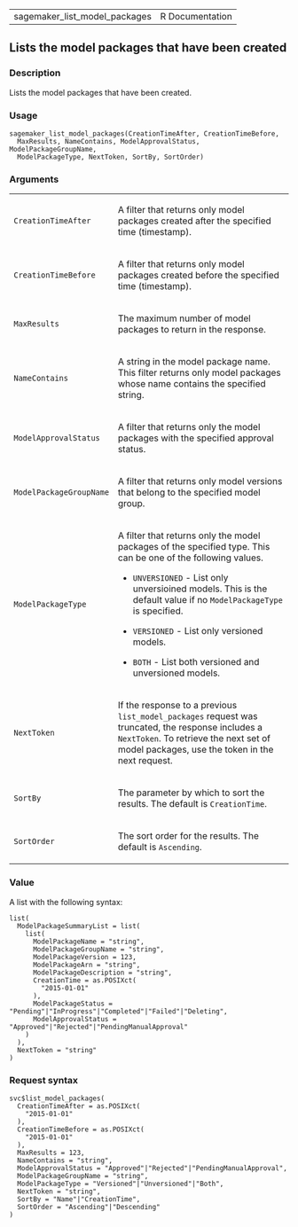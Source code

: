 <table style="width: 100%;">
<tbody>
<tr class="odd">
<td>sagemaker_list_model_packages</td>
<td style="text-align: right;">R Documentation</td>
</tr>
</tbody>
</table>

## Lists the model packages that have been created

### Description

Lists the model packages that have been created.

### Usage

    sagemaker_list_model_packages(CreationTimeAfter, CreationTimeBefore,
      MaxResults, NameContains, ModelApprovalStatus, ModelPackageGroupName,
      ModelPackageType, NextToken, SortBy, SortOrder)

### Arguments

<table>
<colgroup>
<col style="width: 35%" />
<col style="width: 65%" />
</colgroup>
<tbody>
<tr class="odd">
<td><code
id="sagemaker_list_model_packages_:_CreationTimeAfter">CreationTimeAfter</code></td>
<td><p>A filter that returns only model packages created after the
specified time (timestamp).</p></td>
</tr>
<tr class="even">
<td><code
id="sagemaker_list_model_packages_:_CreationTimeBefore">CreationTimeBefore</code></td>
<td><p>A filter that returns only model packages created before the
specified time (timestamp).</p></td>
</tr>
<tr class="odd">
<td><code
id="sagemaker_list_model_packages_:_MaxResults">MaxResults</code></td>
<td><p>The maximum number of model packages to return in the
response.</p></td>
</tr>
<tr class="even">
<td><code
id="sagemaker_list_model_packages_:_NameContains">NameContains</code></td>
<td><p>A string in the model package name. This filter returns only
model packages whose name contains the specified string.</p></td>
</tr>
<tr class="odd">
<td><code
id="sagemaker_list_model_packages_:_ModelApprovalStatus">ModelApprovalStatus</code></td>
<td><p>A filter that returns only the model packages with the specified
approval status.</p></td>
</tr>
<tr class="even">
<td><code
id="sagemaker_list_model_packages_:_ModelPackageGroupName">ModelPackageGroupName</code></td>
<td><p>A filter that returns only model versions that belong to the
specified model group.</p></td>
</tr>
<tr class="odd">
<td><code
id="sagemaker_list_model_packages_:_ModelPackageType">ModelPackageType</code></td>
<td><p>A filter that returns only the model packages of the specified
type. This can be one of the following values.</p>
<ul>
<li><p><code>UNVERSIONED</code> - List only unversioined models. This is
the default value if no <code>ModelPackageType</code> is
specified.</p></li>
<li><p><code>VERSIONED</code> - List only versioned models.</p></li>
<li><p><code>BOTH</code> - List both versioned and unversioned
models.</p></li>
</ul></td>
</tr>
<tr class="even">
<td><code
id="sagemaker_list_model_packages_:_NextToken">NextToken</code></td>
<td><p>If the response to a previous <code>list_model_packages</code>
request was truncated, the response includes a <code>NextToken</code>.
To retrieve the next set of model packages, use the token in the next
request.</p></td>
</tr>
<tr class="odd">
<td><code id="sagemaker_list_model_packages_:_SortBy">SortBy</code></td>
<td><p>The parameter by which to sort the results. The default is
<code>CreationTime</code>.</p></td>
</tr>
<tr class="even">
<td><code
id="sagemaker_list_model_packages_:_SortOrder">SortOrder</code></td>
<td><p>The sort order for the results. The default is
<code>Ascending</code>.</p></td>
</tr>
</tbody>
</table>

### Value

A list with the following syntax:

    list(
      ModelPackageSummaryList = list(
        list(
          ModelPackageName = "string",
          ModelPackageGroupName = "string",
          ModelPackageVersion = 123,
          ModelPackageArn = "string",
          ModelPackageDescription = "string",
          CreationTime = as.POSIXct(
            "2015-01-01"
          ),
          ModelPackageStatus = "Pending"|"InProgress"|"Completed"|"Failed"|"Deleting",
          ModelApprovalStatus = "Approved"|"Rejected"|"PendingManualApproval"
        )
      ),
      NextToken = "string"
    )

### Request syntax

    svc$list_model_packages(
      CreationTimeAfter = as.POSIXct(
        "2015-01-01"
      ),
      CreationTimeBefore = as.POSIXct(
        "2015-01-01"
      ),
      MaxResults = 123,
      NameContains = "string",
      ModelApprovalStatus = "Approved"|"Rejected"|"PendingManualApproval",
      ModelPackageGroupName = "string",
      ModelPackageType = "Versioned"|"Unversioned"|"Both",
      NextToken = "string",
      SortBy = "Name"|"CreationTime",
      SortOrder = "Ascending"|"Descending"
    )
